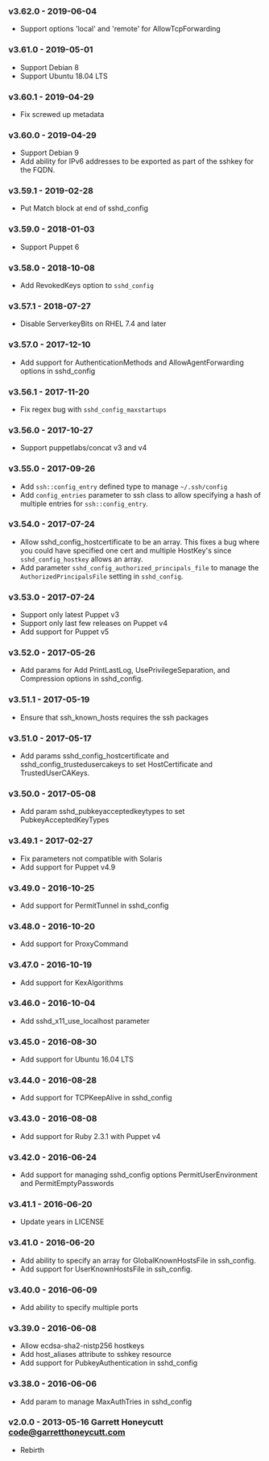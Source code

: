 ### v3.62.0 - 2019-06-04
  * Support options 'local' and 'remote' for AllowTcpForwarding

### v3.61.0 - 2019-05-01
  * Support Debian 8
  * Support Ubuntu 18.04 LTS

### v3.60.1 - 2019-04-29
  * Fix screwed up metadata

### v3.60.0 - 2019-04-29
  * Support Debian 9
  * Add ability for IPv6 addresses to be exported as part of the sshkey
      for the FQDN.

### v3.59.1 - 2019-02-28
  * Put Match block at end of sshd_config

### v3.59.0 - 2018-01-03
  * Support Puppet 6

### v3.58.0 - 2018-10-08
  * Add RevokedKeys option to `sshd_config`

### v3.57.1 - 2018-07-27
  * Disable ServerkeyBits on RHEL 7.4 and later

### v3.57.0 - 2017-12-10
  * Add support for AuthenticationMethods and AllowAgentForwarding
    options in sshd_config

### v3.56.1 - 2017-11-20
  * Fix regex bug with `sshd_config_maxstartups`

### v3.56.0 - 2017-10-27
  * Support puppetlabs/concat v3 and v4

### v3.55.0 - 2017-09-26
  * Add `ssh::config_entry` defined type to manage `~/.ssh/config`
  * Add `config_entries` parameter to ssh class to allow specifying a
    hash of multiple entries for `ssh::config_entry`.

### v3.54.0 - 2017-07-24
  * Allow sshd_config_hostcertificate to be an array. This fixes a bug
    where you could have specified one cert and multiple HostKey's since
    `sshd_config_hostkey` allows an array.
  * Add parameter `sshd_config_authorized_principals_file` to manage the
    `AuthorizedPrincipalsFile` setting in `sshd_config`.

### v3.53.0 - 2017-07-24
  * Support only latest Puppet v3
  * Support only last few releases on Puppet v4
  * Add support for Puppet v5

### v3.52.0 - 2017-05-26
  * Add params for Add PrintLastLog, UsePrivilegeSeparation, and
    Compression options in sshd_config.

### v3.51.1 - 2017-05-19
  * Ensure that ssh_known_hosts requires the ssh packages

### v3.51.0 - 2017-05-17
  * Add params sshd_config_hostcertificate and
    sshd_config_trustedusercakeys to set HostCertificate and TrustedUserCAKeys.

### v3.50.0 - 2017-05-08
  * Add param sshd_pubkeyacceptedkeytypes to set PubkeyAcceptedKeyTypes

### v3.49.1 - 2017-02-27
  * Fix parameters not compatible with Solaris
  * Add support for Puppet v4.9

### v3.49.0 - 2016-10-25
  * Add support for PermitTunnel in sshd_config

### v3.48.0 - 2016-10-20
  * Add support for ProxyCommand

### v3.47.0 - 2016-10-19
  * Add support for KexAlgorithms

### v3.46.0 - 2016-10-04
  * Add sshd_x11_use_localhost parameter

### v3.45.0 - 2016-08-30
  * Add support for Ubuntu 16.04 LTS

### v3.44.0 - 2016-08-28
  * Add support for TCPKeepAlive in sshd_config

### v3.43.0 - 2016-08-08
  * Add support for Ruby 2.3.1 with Puppet v4

### v3.42.0 - 2016-06-24
  * Add support for managing sshd_config options PermitUserEnvironment and
    PermitEmptyPasswords

### v3.41.1 - 2016-06-20
  * Update years in LICENSE

### v3.41.0 - 2016-06-20
  * Add ability to specify an array for GlobalKnownHostsFile in ssh_config.
  * Add support for UserKnownHostsFile in ssh_config.

### v3.40.0 - 2016-06-09
  * Add ability to specify multiple ports

### v3.39.0 - 2016-06-08
  * Allow ecdsa-sha2-nistp256 hostkeys
  * Add host_aliases attribute to sshkey resource
  * Add support for PubkeyAuthentication in sshd_config

### v3.38.0 - 2016-06-06
  * Add param to manage MaxAuthTries in sshd_config

### v2.0.0 - 2013-05-16 Garrett Honeycutt <code@garretthoneycutt.com>
  * Rebirth
